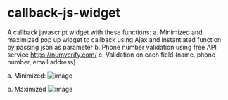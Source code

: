 # callback-js-widget
A callback javascript widget with these functions:
  a. Minimized and maximized pop up widget to callback using Ajax and instantiated function by passing json as parameter
  b. Phone number validation using free API service https://numverify.com/
  c. Validation on each field (name, phone number, email address)
  
  a. Minimized:
  ![image](https://user-images.githubusercontent.com/15613312/58091255-55e74500-7bf3-11e9-94ba-09c14b044057.png)

  b. Maximized
![image](https://user-images.githubusercontent.com/15613312/58091221-48ca5600-7bf3-11e9-8ee9-ad17fec67b09.png)
